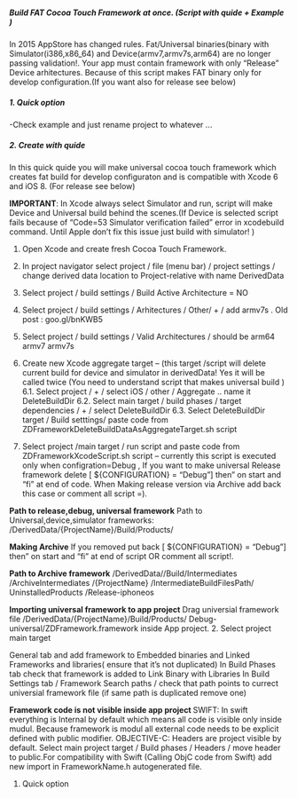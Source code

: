 <h5>Build FAT Cocoa Touch Framework at once. (Script with quide + Example )</h5>

In 2015 AppStore has changed rules. Fat/Universal binaries(binary with Simulator(i386,x86_64) and Device(armv7,armv7s,arm64) are no longer passing validation!. Your app must contain framework with only “Release” Device arhitectures.
Because of this script makes FAT binary only for develop configuration.(If you want also for release see below)




<h5>1. Quick option </h5>
 -Check example and just rename project to whatever ...


<h5>2. Create with quide </h5>
In this quick quide you will make universal cocoa touch framework which creates fat build for develop configuraton and is compatible with Xcode 6 and iOS 8. (For release see below)</br>

<b>IMPORTANT</b>: In Xcode always select Simulator and run, script will make Device and Universal build behind the scenes.(If Device is selected script fails because of “Code=53 Simulator verification failed” error in xcodebuild command. Until Apple don’t fix this issue just build with simulator! )

1. Open Xcode and create fresh Cocoa Touch Framework.
2. In project navigator select project / file (menu bar) / project settings / change derived data location to Project-relative with name DerivedData
3. Select project / build settings / Build Active Architecture = NO
4. Select project / build settings / Arhitectures / Other/ + / add armv7s . Old post : goo.gl/bnKWB5
5. Select project / build settings / Valid Architectures / should be arm64 armv7 armv7s
6. Create new Xcode aggregate target – (this target /script will delete current build for device and simulator in derivedData! Yes it will be called twice (You need to understand script that makes universal build )
  6.1. Select project / + / select iOS / other / Aggregate .. name it DeleteBuildDir
  6.2. Select main target / build phases / target dependencies / + / select DeleteBuildDir
  6.3. Select DeleteBuildDir target / Build setttings/ paste code from ZDFrameworkDeleteBuildDataAsAggregateTarget.sh script

7. Select project /main target / run script and paste code from ZDFrameworkXcodeScript.sh script – currently this script is executed only when configration=Debug , If you want to make universal Release framework delete [ ${CONFIGURATION} = “Debug”] then” on start and “fi” at end of code. When Making release version via Archive add back this case or comment all script =).

<b>Path to release,debug, universal framework</b> 
Path to Universal,device,simulator frameworks: /DerivedData/{ProjectName}/Build/Products/

<b>Making Archive</b> 
If you removed put back [ ${CONFIGURATION} = “Debug”] then” on start and “fi” at end of script OR comment all script!.

<b>Path to Archive framework</b>
/DerivedData//Build/Intermediates /ArchiveIntermediates /{ProjectName} /IntermediateBuildFilesPath/ UninstalledProducts /Release-iphoneos

<b>Importing universal framework to app project</b> 
Drag universial framework file /DerivedData/{ProjectName}/Build/Products/ Debug-universal/ZDFramework.framework inside App project. 2. Select project main target

General tab and add framework to Embedded binaries and Linked Frameworks and libraries( ensure that it’s not duplicated) In Build Phases tab check that framework is added to Link Binary with Libraries In Build Settings tab / Framework Search paths / check that path points to currect universial framework file (if same path is duplicated remove one)

<b>Framework code is not visible inside app project </b>
SWIFT: In swift everything is Internal by default which means all code is visible only inside mudul. Because framework is modul all external code needs to be explicit defined with public modifier.
OBJECTIVE-C: Headers are project visible by default. Select main project target / Build phases / Headers / move header to public.For compatibility with Swift (Calling ObjC code from Swift) add new import in FrameworkName.h autogenerated file.
1. Quick option
